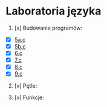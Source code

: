 # Laboratoria języka

1. [x] Budowanie programów:

* [x] [5a.c](lab1/5a.c)
* [x] [5b.c](lab1/5b.c)
* [x] [6.c](lab1/6.c)
* [x] [7.c](lab1/7.c)
* [x] [8.c](lab1/8.c)
* [x] [9.c](lab1/9.c)

2. [x] Pętle:

3. [x] Funkcje:
